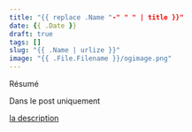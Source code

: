 ```yaml
---
title: "{{ replace .Name "-" " " | title }}"
date: {{ .Date }}
draft: true
tags: []
slug: "{{ .Name | urlize }}"
image: "{{ .File.Filename }}/ogimage.png"
---
```


Résumé

<!--more-->

Dans le post uniquement

[la description](url)

## 
